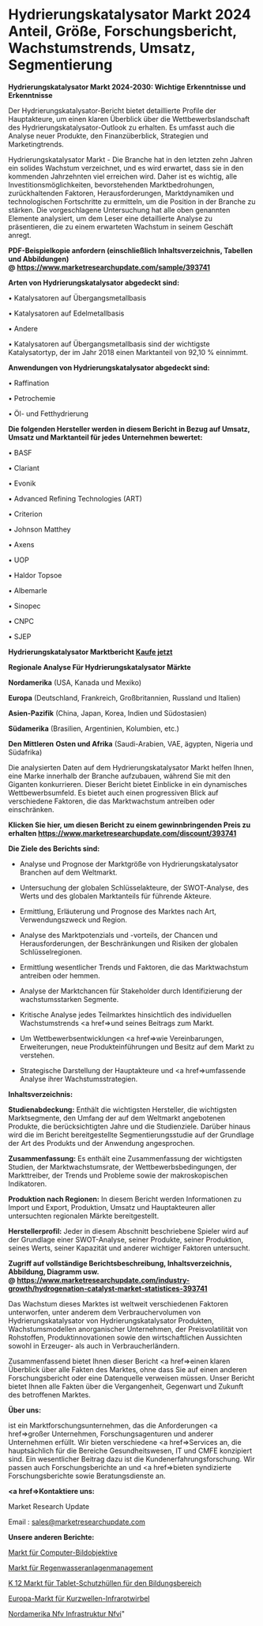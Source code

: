 # Hydrierungskatalysator Markt 2024 Anteil, Größe, Forschungsbericht, Wachstumstrends, Umsatz, Segmentierung

<strong>Hydrierungskatalysator Markt 2024-2030: Wichtige Erkenntnisse und Erkenntnisse</strong>

Der Hydrierungskatalysator-Bericht bietet detaillierte Profile der Hauptakteure, um einen klaren Überblick über die Wettbewerbslandschaft des Hydrierungskatalysator-Outlook zu erhalten. Es umfasst auch die Analyse neuer Produkte, den Finanzüberblick, Strategien und Marketingtrends.

Hydrierungskatalysator Markt - Die Branche hat in den letzten zehn Jahren ein solides Wachstum verzeichnet, und es wird erwartet, dass sie in den kommenden Jahrzehnten viel erreichen wird. Daher ist es wichtig, alle Investitionsmöglichkeiten, bevorstehenden Marktbedrohungen, zurückhaltenden Faktoren, Herausforderungen, Marktdynamiken und technologischen Fortschritte zu ermitteln, um die Position in der Branche zu stärken. Die vorgeschlagene Untersuchung hat alle oben genannten Elemente analysiert, um dem Leser eine detaillierte Analyse zu präsentieren, die zu einem erwarteten Wachstum in seinem Geschäft anregt.

<strong><b>PDF-Beispielkopie anfordern (einschließlich Inhaltsverzeichnis, Tabellen und Abbildungen) @ </b></strong><strong><a href=https://www.marketresearchupdate.com/sample/393741><strong>https://www.marketresearchupdate.com/sample/393741</u></a></strong></strong>

<strong>Arten von Hydrierungskatalysator abgedeckt sind:</strong>

• Katalysatoren auf Übergangsmetallbasis

• Katalysatoren auf Edelmetallbasis

• Andere

• Katalysatoren auf Übergangsmetallbasis sind der wichtigste Katalysatortyp, der im Jahr 2018 einen Marktanteil von 92,10 % einnimmt.

<strong>Anwendungen von Hydrierungskatalysator abgedeckt sind:</strong>

• Raffination

• Petrochemie

• Öl- und Fetthydrierung

<strong>Die folgenden Hersteller werden in diesem Bericht in Bezug auf Umsatz, Umsatz und Marktanteil für jedes Unternehmen bewertet:</strong>

• BASF

• Clariant

• Evonik

• Advanced Refining Technologies (ART)

• Criterion

• Johnson Matthey

• Axens

• UOP

• Haldor Topsoe

• Albemarle

• Sinopec

• CNPC

• SJEP

<strong>Hydrierungskatalysator Marktbericht <a href=https://www.marketresearchupdate.com/buynow/393741>Kaufe jetzt</a></strong>

<strong>Regionale Analyse Für Hydrierungskatalysator Märkte</strong>

<strong>Nordamerika</strong> (USA, Kanada und Mexiko)

<strong>Europa</strong> (Deutschland, Frankreich, Großbritannien, Russland und Italien)

<strong>Asien-Pazifik</strong> (China, Japan, Korea, Indien und Südostasien)

<strong>Südamerika</strong> (Brasilien, Argentinien, Kolumbien, etc.)

<strong>Den Mittleren</strong> <strong>Osten und Afrika</strong> (Saudi-Arabien, VAE, ägypten, Nigeria und Südafrika)

Die analysierten Daten auf dem Hydrierungskatalysator Markt helfen Ihnen, eine Marke innerhalb der Branche aufzubauen, während Sie mit den Giganten konkurrieren. Dieser Bericht bietet Einblicke in ein dynamisches Wettbewerbsumfeld. Es bietet auch einen progressiven Blick auf verschiedene Faktoren, die das Marktwachstum antreiben oder einschränken.

<strong>Klicken Sie hier, um diesen Bericht zu einem gewinnbringenden Preis zu erhalten
</strong><strong><a href=https://www.marketresearchupdate.com/discount/393741>https://www.marketresearchupdate.com/discount/393741</b></u></strong></a>

<strong>Die Ziele des Berichts sind:</strong>

- Analyse und Prognose der Marktgröße von Hydrierungskatalysator Branchen auf dem Weltmarkt.

- Untersuchung der globalen Schlüsselakteure, der SWOT-Analyse, des Werts und des globalen Marktanteils für führende Akteure.

- Ermittlung, Erläuterung und Prognose des Marktes nach Art, Verwendungszweck und Region.

- Analyse des Marktpotenzials und -vorteils, der Chancen und Herausforderungen, der Beschränkungen und Risiken der globalen Schlüsselregionen.

- Ermittlung wesentlicher Trends und Faktoren, die das Marktwachstum antreiben oder hemmen.

- Analyse der Marktchancen für Stakeholder durch Identifizierung der wachstumsstarken Segmente.

- Kritische Analyse jedes Teilmarktes hinsichtlich des individuellen Wachstumstrends <a href=>und</a> seines Beitrags zum Markt.

- Um Wettbewerbsentwicklungen <a href=>wie</a> Vereinbarungen, Erweiterungen, neue Produkteinführungen und Besitz auf dem Markt zu verstehen.

- Strategische Darstellung der Hauptakteure und <a href=>umfas</a>sende Analyse ihrer Wachstumsstrategien.

<strong>Inhaltsverzeichnis:</strong>

<strong>Studienabdeckung:</strong> Enthält die wichtigsten Hersteller, die wichtigsten Marktsegmente, den Umfang der auf dem Weltmarkt angebotenen Produkte, die berücksichtigten Jahre und die Studienziele. Darüber hinaus wird die im Bericht bereitgestellte Segmentierungsstudie auf der Grundlage der Art des Produkts und der Anwendung angesprochen.

<strong>Zusammenfassung:</strong> Es enthält eine Zusammenfassung der wichtigsten Studien, der Marktwachstumsrate, der Wettbewerbsbedingungen, der Markttreiber, der Trends und Probleme sowie der makroskopischen Indikatoren.

<strong>Produktion nach Regionen:</strong> In diesem Bericht werden Informationen zu Import und Export, Produktion, Umsatz und Hauptakteuren aller untersuchten regionalen Märkte bereitgestellt.

<strong>Herstellerprofil:</strong> Jeder in diesem Abschnitt beschriebene Spieler wird auf der Grundlage einer SWOT-Analyse, seiner Produkte, seiner Produktion, seines Werts, seiner Kapazität und anderer wichtiger Faktoren untersucht.

<strong><b>Zugriff auf vollständige Berichtsbeschreibung, Inhaltsverzeichnis, Abbildung, Diagramm usw. @ </b></strong><strong><a href=https://www.marketresearchupdate.com/industry-growth/hydrogenation-catalyst-market-statistices-393741>https://www.marketresearchupdate.com/industry-growth/hydrogenation-catalyst-market-statistices-393741</a></strong>

Das Wachstum dieses Marktes ist weltweit verschiedenen Faktoren unterworfen, unter anderem dem Verbrauchervolumen von Hydrierungskatalysator von Hydrierungskatalysator Produkten, Wachstumsmodellen anorganischer Unternehmen, der Preisvolatilität von Rohstoffen, Produktinnovationen sowie den wirtschaftlichen Aussichten sowohl in Erzeuger- als auch in Verbraucherländern.

Zusammenfassend bietet Ihnen dieser Bericht <a href=>einen</a> klaren Überblick über alle Fakten des Marktes, ohne dass Sie auf einen anderen Forschungsbericht oder eine Datenquelle verweisen müssen. Unser Bericht bietet Ihnen alle Fakten über die Vergangenheit, Gegenwart und Zukunft des betroffenen Marktes.

<strong>Über uns:</strong>

 ist ein Marktforschungsunternehmen, das die Anforderungen <a href=>großer</a> Unternehmen, Forschungsagenturen und anderer Unternehmen erfüllt. Wir bieten verschiedene <a href=>Services</a> an, die hauptsächlich für die Bereiche Gesundheitswesen, IT und CMFE konzipiert sind. Ein wesentlicher Beitrag dazu ist die Kundenerfahrungsforschung. Wir passen auch Forschungsberichte an und <a href=>bieten</a> syndizierte Forschungsberichte sowie Beratungsdienste an.

<strong><a href=>Kontaktiere uns:</a></strong>

Market Research Update

Email : sales@marketresearchupdate.com

<strong>Unsere anderen Berichte:</strong>

<a href=https://www.linkedin.com/pulse/computer-imaging-lenses-market-insights-2023>Markt für Computer-Bildobjektive</a>

<a href=https://www.linkedin.com/pulse/stormwater-facility-management-market-2023-remarking>Markt für Regenwasseranlagenmanagement</a>

<a href=https://www.linkedin.com/pulse/k-12-education-tablet-protection-shell-market-2023-analysis>K 12 Markt für Tablet-Schutzhüllen für den Bildungsbereich</a>

<a href=https://www.linkedin.com/pulse/europe-shortwave-infrared-swir-market-2023-usd>Europa-Markt für Kurzwellen-Infrarotwirbel</a>

<a href=https://www.linkedin.com/pulse/north-america-nfv-infrastructure-nfvi>Nordamerika Nfv Infrastruktur Nfvi</a>"
